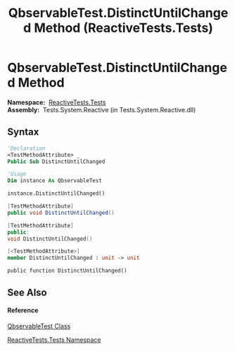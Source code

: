 ﻿---
title: QbservableTest.DistinctUntilChanged Method  (ReactiveTests.Tests)
TOCTitle: DistinctUntilChanged Method
ms:assetid: M:ReactiveTests.Tests.QbservableTest.DistinctUntilChanged
ms:mtpsurl: https://msdn.microsoft.com/en-us/library/reactivetests.tests.qbservabletest.distinctuntilchanged(v=VS.103)
ms:contentKeyID: 36619351
ms.date: 06/28/2011
mtps_version: v=VS.103
f1_keywords:
- ReactiveTests.Tests.QbservableTest.DistinctUntilChanged
dev_langs:
- CSharp
- JScript
- VB
- FSharp
- c++
---

# QbservableTest.DistinctUntilChanged Method

**Namespace:**  [ReactiveTests.Tests](hh289046\(v=vs.103\).md)  
**Assembly:**  Tests.System.Reactive (in Tests.System.Reactive.dll)

## Syntax

``` vb
'Declaration
<TestMethodAttribute> _
Public Sub DistinctUntilChanged
```

``` vb
'Usage
Dim instance As QbservableTest

instance.DistinctUntilChanged()
```

``` csharp
[TestMethodAttribute]
public void DistinctUntilChanged()
```

``` c++
[TestMethodAttribute]
public:
void DistinctUntilChanged()
```

``` fsharp
[<TestMethodAttribute>]
member DistinctUntilChanged : unit -> unit 
```

``` jscript
public function DistinctUntilChanged()
```

## See Also

#### Reference

[QbservableTest Class](hh315250\(v=vs.103\).md)

[ReactiveTests.Tests Namespace](hh289046\(v=vs.103\).md)

